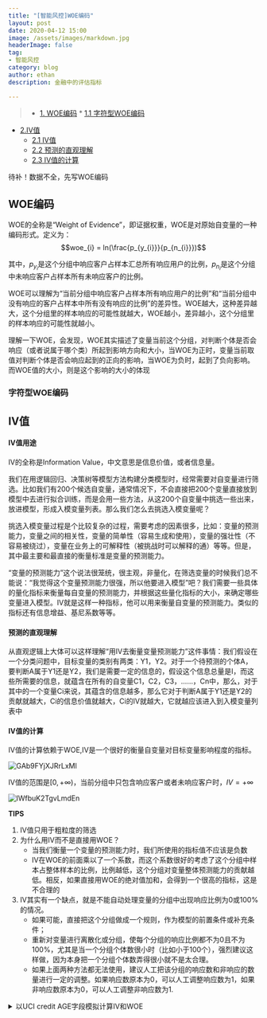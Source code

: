```yaml
---
title: "[智能风控]WOE编码"
layout: post
date: 2020-04-12 15:00
image: /assets/images/markdown.jpg
headerImage: false
tag:
- 智能风控
category: blog
author: ethan
description: 金融中的评估指标

---
```


> * [1. WOE编码](#1)
	* [1.1 字符型WOE编码](#1.1)
* [2.IV值](#2)
	* [2.1 IV值](#2.1)
	* [2.2 预测的直观理解](#2.2)
	* [2.3 IV值的计算](#2.3)

待补！数据不全，先写WOE编码

<h2 id="1">WOE编码</h2>

WOE的全称是“Weight of Evidence”，即证据权重，WOE是对原始自变量的一种编码形式。定义为：
$$woe_{i} = ln(\frac{p_{y_{i}}}{p_{n_{i}}})$$

其中，$p_{y_{i}}$是这个分组中响应客户占样本汇总所有响应用户的比例，$p_{n_{i}}$是这个分组中未响应客户占样本所有未响应客户的比例。

WOE可以理解为“当前分组中响应客户占样本所有响应用户的比例”和“当前分组中没有响应的客户占样本中所有没有响应的比例”的差异性。WOE越大，这种差异越大，这个分组里的样本响应的可能性就越大，WOE越小，差异越小，这个分组里的样本响应的可能性就越小。


理解一下WOE，会发现，WOE其实描述了变量当前这个分组，对判断个体是否会响应（或者说属于哪个类）所起到影响方向和大小，当WOE为正时，变量当前取值对判断个体是否会响应起到的正向的影响，当WOE为负时，起到了负向影响。而WOE值的大小，则是这个影响的大小的体现


<h3 id="1.1">字符型WOE编码</h3>

<h2 id="2">IV值</h2>

<h4 id="2.1">IV值用途</h4>

IV的全称是Information Value，中文意思是信息价值，或者信息量。

我们在用逻辑回归、决策树等模型方法构建分类模型时，经常需要对自变量进行筛选。比如我们有200个候选自变量，通常情况下，不会直接把200个变量直接放到模型中去进行拟合训练，而是会用一些方法，从这200个自变量中挑选一些出来，放进模型，形成入模变量列表。那么我们怎么去挑选入模变量呢？

挑选入模变量过程是个比较复杂的过程，需要考虑的因素很多，比如：变量的预测能力，变量之间的相关性，变量的简单性（容易生成和使用），变量的强壮性（不容易被绕过），变量在业务上的可解释性（被挑战时可以解释的通）等等。但是，其中最主要和最直接的衡量标准是变量的预测能力。

“变量的预测能力”这个说法很笼统，很主观，非量化，在筛选变量的时候我们总不能说：“我觉得这个变量预测能力很强，所以他要进入模型”吧？我们需要一些具体的量化指标来衡量每自变量的预测能力，并根据这些量化指标的大小，来确定哪些变量进入模型。IV就是这样一种指标，他可以用来衡量自变量的预测能力。类似的指标还有信息增益、基尼系数等等。

<h4 id="2.2">预测的直观理解</h4>

从直观逻辑上大体可以这样理解“用IV去衡量变量预测能力”这件事情：我们假设在一个分类问题中，目标变量的类别有两类：Y1，Y2。对于一个待预测的个体A，要判断A属于Y1还是Y2，我们是需要一定的信息的，假设这个信息总量是I，而这些所需要的信息，就蕴含在所有的自变量C1，C2，C3，……，Cn中，那么，对于其中的一个变量Ci来说，其蕴含的信息越多，那么它对于判断A属于Y1还是Y2的贡献就越大，Ci的信息价值就越大，Ci的IV就越大，它就越应该进入到入模变量列表中

<h4 id="2.3">IV值的计算</h4>

IV值的计算依赖于WOE,IV是一个很好的衡量自变量对目标变量影响程度的指标。

![GAb9FYjXJRrLxMl](https://i.loli.net/2020/04/12/GAb9FYjXJRrLxMl.png)

IV值的范围是$[0,+\infty)$，当前分组中只包含响应客户或者未响应客户时，$IV= +\infty$

![IWfbuK2TgvLmdEn](https://i.loli.net/2020/04/12/IWfbuK2TgvLmdEn.png)

**TIPS**

1. IV值只用于粗粒度的筛选
2. 为什么用IV而不是直接用WOE？
	- 当我们衡量一个变量的预测能力时，我们所使用的指标值不应该是负数
	- IV在WOE的前面乘以了一个系数，而这个系数很好的考虑了这个分组中样本占整体样本的比例，比例越低，这个分组对变量整体预测能力的贡献越低。相反，如果直接用WOE的绝对值加和，会得到一个很高的指标，这是不合理的
3. IV其实有一个缺点，就是不能自动处理变量的分组中出现响应比例为0或100%的情况。
	- 如果可能，直接把这个分组做成一个规则，作为模型的前置条件或补充条件；
	- 重新对变量进行离散化或分组，使每个分组的响应比例都不为0且不为100%，尤其是当一个分组个体数很小时（比如小于100个），强烈建议这样做，因为本身把一个分组个体数弄得很小就不是太合理。
	- 如果上面两种方法都无法使用，建议人工把该分组的响应数和非响应的数量进行一定的调整。如果响应数原本为0，可以人工调整响应数为1，如果非响应数原本为0，可以人工调整非响应数为1.  	

<details>
  <summary>以UCI credit AGE字段模拟计算IV和WOE</summary>
  <pre>
  <code>
  #!/usr/bin/env python3
# encoding: utf-8
'''
@author: ethan
@license: (C) Copyright 2017-2019, Personal exclusive right.
@contact: fantasticethan999@gmail.com
@application:
@file: charWoe.py
@time: 2020/4/12 下午3:13
@desc:
'''

import math
import pandas as pd
from sklearn.model_selection import train_test_split



class datasets(object):
    def __init__(self):
        data_type = {'AGE':str,'target':str}
        self.data = pd.read_csv('/home/amax/workspace/ethan_workspace/risk'
                           '/projects/In_risk/data/UCI_Credit_Card.csv', dtype=data_type)
        self.dev, self.test = train_test_split(self.data, test_size=0.2)
        self.val,self.off = train_test_split(self.test, test_size=0.5)
    def gets(self,type,name):
        if type == "dev":
            return self.dev
        elif type == "val":
            return self.val
        elif type == "off":
            return self.off


class charWoe(object):
    def __init__(self,datasets,dep,weight,vars):
        """
        数据集:param datasets: object,has function gets("xx","")
        标签:param dep: string
        样本权重:param weight: list
        参与建模特征名:param vars: list
        """
        self.datasets = datasets
        self.devf = datasets.gets("dev","")
        self.valf = datasets.gets("val","")
        self.offf = datasets.gets("off","")

        self.dep = dep
        self.weight = weight
        self.vars = vars
        self.nrows,self.ncols = self.devf.shape

    def char_woe(self):
        # 得到每一类样本的个数，且加入平滑项使得bad和good都不为0
        dic = dict(self.devf.groupby([self.dep]).size())
        good = dic.get("0", 0) + 1e-10
        bad = dic.get("1", 0) + 1e-10
        # 对每一个特征进行遍历。
        for col in self.vars:
            # 得到每一个特征值对应的样本数。
            data = dict(self.devf[[col, self.dep]].groupby(
                [col, self.dep]).size())
            ''' 
            当前特征取值超过100个的时候，跳过当前取值。 
            因为取值过多时，WOE分箱的效率较低，建议对特征进行截断。 
            出现频率过低的特征值统一赋值，放入同一箱内。 
            '''
            if len(data) > 120:
                print(col, "contains too many different values...")
                continue
                # 打印取值个数
            print(col, len(data))
            dic = dict()
            # k是特征名和特征取值的组合，v是样本数
            for (k, v) in data.items():
                # value为特征名，dp为特征取值
                value, dp = k
                # 如果找不到key设置为一个空字典
                dic.setdefault(value, {})
                # 字典中嵌套字典
                dic[value][str(dp)] = v
            for (k, v) in dic.items():
                dic[k] = {str(int(k1)): v1 for (k1, v1) in v.items()}
                dic[k]["cnt"] = sum(v.values())
                # print(v.get("1"))
                bad_rate = round(v.get("1", 0) / dic[k]["cnt"], 5)
                dic[k]["bad_rate"] = bad_rate
                # 利用定义的函数进行合并。
            dic = self.combine_box_char(dic)
            # 对每个特征计算WOE值和IV值
            IV = 0
            for (k, v) in dic.items():
                a = v.get("0", 1) / good + 1e-10
                b = v.get("1", 1) / bad + 1e-10
                dic[k]["Good"] = v.get("0", 0)
                dic[k]["Bad"] = v.get("1", 0)
                dic[k]["woe"] = round(math.log(a / b), 5)
                dic[k]["IV"] = (a-b)*dic[k]["woe"]
                IV = IV + dic[k]["IV"]
            ''' 
            按照分箱后的点进行分割， 
            计算得到每一个特征值的WOE值， 
            将原始特征名加上'_woe'后缀，并赋予WOE值。 
            '''
            for (klis, v) in dic.items():
                for k in klis.split(","):
                    # 训练集进行替换
                    self.devf.loc[self.devf[col] == k,
                                  "%s_woe" % col] = v["woe"]
                    # 测试集进行替换
                    if not isinstance(self.valf, str):
                        self.valf.loc[self.valf[col] == k,
                                      "%s_woe" % col] = v["woe"]
                    # 跨时间验证集进行替换
                    if not isinstance(self.offf, str):
                        self.offf.loc[self.offf[col] == k,
                                      "%s_woe" % col] = v["woe"]
        # 返回新的字典，其中包含三个数据集。

        return {"dev": self.devf, "val": self.valf, "off": self.offf}

    def combine_box_char(self, dic):
        '''
        实施两种分箱策略。
        1.不同箱之间负样本占比差异最大化。
        2.每一箱的样本量不能过少。
        '''
        # 首先合并至10箱以内。按照每一箱负样本占比差异最大化原则进行分箱。
        while len(dic) >= 10:
            # k是特征值，v["bad_rate"]是特征值对应的负样本占比
            bad_rate_dic = {k: v["bad_rate"]
                            for (k, v) in dic.items()}
            # 按照负样本占比排序。因为离散型变量 是无序的，
            # 可以直接写成负样本占比递增的形式。
            bad_rate_sorted = sorted(bad_rate_dic.items(),
                                     key=lambda x: x[1])
            # 计算每两箱之间的负样本占比差值。
            # 准备将差值最小的两箱进行合并。
            bad_rate = [bad_rate_sorted[i + 1][1] -
                        bad_rate_sorted[i][1] for i in
                        range(len(bad_rate_sorted) - 1)]
            min_rate_index = bad_rate.index(min(bad_rate))
            # k1和k2是差值最小的两箱的key.
            k1, k2 = bad_rate_sorted[min_rate_index][0], \
                     bad_rate_sorted[min_rate_index + 1][0]
            # 得到重新划分后的字典，箱的个数比之前少一。
            dic["%s,%s" % (k1, k2)] = dict()
            dic["%s,%s" % (k1, k2)]["0"] = dic[k1].get("0", 0) \
                                           + dic[k2].get("0", 0)
            dic["%s,%s" % (k1, k2)]["1"] = dic[k1].get("1", 0) \
                                           + dic[k2].get("1", 0)
            dic["%s,%s" % (k1, k2)]["cnt"] = dic[k1]["cnt"] \
                                             + dic[k2]["cnt"]
            dic["%s,%s" % (k1, k2)]["bad_rate"] = round(
                dic["%s,%s" % (k1, k2)]["1"] /
                dic["%s,%s" % (k1, k2)]["cnt"], 5)
            # 删除旧的key。
            del dic[k1], dic[k2]
        ''' 
        结束循环后，箱的个数应该少于10。 
        下面实施第二种分箱策略。 
        将样本数量少的箱合并至其他箱中，以保证每一箱的样本数量不要太少。 
        '''
        # 记录当前样本最少的箱的个数。
        min_cnt = min([v["cnt"] for v in dic.values()])
        # 当样本数量小于总样本的5%或者总箱的个数大于5的时候，对箱进行合并
        while min_cnt < self.nrows * 0.05 and len(dic) > 5:
            min_key = [k for (k, v) in dic.items()
                       if v["cnt"] == min_cnt][0]
            bad_rate_dic = {k: v["bad_rate"]
                            for (k, v) in dic.items()}
            bad_rate_sorted = sorted(bad_rate_dic.items(),
                                     key=lambda x: x[1])
            keys = [k[0] for k in bad_rate_sorted]
            min_index = keys.index(min_key)
            ''''' 
            同样想保持合并后箱之间的负样本占比差异最大化。 
            由于箱的位置不同，按照三种不同情况进行分类讨论。 
            '''
            # 如果是第一箱，和第二项合并
            if min_index == 0:
                k1, k2 = keys[:2]
                # 如果是最后一箱，和倒数第二箱合并
            elif min_index == len(dic) - 1:
                k1, k2 = keys[-2:]
                # 如果是中间箱，和bad_rate值相差最小的箱合并
            else:
                bef_bad_rate = dic[min_key]["bad_rate"] \
                               - dic[keys[min_index - 1]]["bad_rate"]
                aft_bad_rate = dic[keys[min_index + 1]]["bad_rate"] - dic[min_key]["bad_rate"]
                if bef_bad_rate < aft_bad_rate:
                    k1, k2 = keys[min_index - 1], min_key
                else:
                    k1, k2 = min_key, keys[min_index + 1]
            # 得到重新划分后的字典，箱的个数比之前少一。
            dic["%s,%s" % (k1, k2)] = dict()
            dic["%s,%s" % (k1, k2)]["0"] = dic[k1].get("0", 0) \
                                           + dic[k2].get("0", 0)
            dic["%s,%s" % (k1, k2)]["1"] = dic[k1].get("1", 0) \
                                           + dic[k2].get("1", 0)
            dic["%s,%s" % (k1, k2)]["cnt"] = dic[k1]["cnt"] \
                                             + dic[k2]["cnt"]
            dic["%s,%s" % (k1, k2)]["bad_rate"] = round(
                dic["%s,%s" % (k1, k2)]["1"] /
                dic["%s,%s" % (k1, k2)]["cnt"], 5)
            # 删除旧的key。
            del dic[k1], dic[k2]
            # 当前最小的箱的样本个数
            min_cnt = min([v["cnt"] for v in dic.values()])
        return dic

dataset = datasets()
char_woe = charWoe(datasets=dataset,
                   dep='target',
                   weight = [],
                   vars=['AGE'])

char_woe.char_woe()
  </code>
  </pre>
</details>

